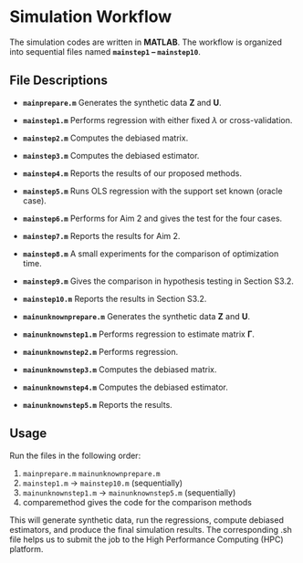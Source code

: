 # Simulation Workflow

The simulation codes are written in **MATLAB**. The workflow is organized into sequential files named **`mainstep1` – `mainstep10`**.  

## File Descriptions

- **`mainprepare.m`**  Generates the synthetic data $\mathbf{Z}$ and $\mathbf{U}$.

- **`mainstep1.m`**  Performs regression with either fixed $\lambda$ or cross-validation.
  
- **`mainstep2.m`**  Computes the debiased matrix.
  
- **`mainstep3.m`**  Computes the debiased estimator.

- **`mainstep4.m`**  Reports the results of our proposed methods.

- **`mainstep5.m`**  Runs OLS regression with the support set known (oracle case).

- **`mainstep6.m`**  Performs for Aim 2 and gives the test for the four cases.
 
- **`mainstep7.m`**  Reports the results for Aim 2.

- **`mainstep8.m`**  A small experiments for the comparison of optimization time.

- **`mainstep9.m`**  Gives the comparison in hypothesis testing in Section S3.2. 

- **`mainstep10.m`** Reports the results in Section S3.2.

- **`mainunknownprepare.m`** Generates the synthetic data $\mathbf{Z}$ and $\mathbf{U}$.

- **`mainunknownstep1.m`** Performs regression to estimate matrix $\boldsymbol{\Gamma}$.
 
- **`mainunknownstep2.m`** Performs regression.
 
- **`mainunknownstep3.m`** Computes the debiased matrix.
  
- **`mainunknownstep4.m`** Computes the debiased estimator.

- **`mainunknownstep5.m`** Reports the results.

## Usage

Run the files in the following order:

1. `mainprepare.m`  `mainunknownprepare.m` 
2. `mainstep1.m` → `mainstep10.m` (sequentially)
3. `mainunknownstep1.m` → `mainunknownstep5.m` (sequentially)
4. comparemethod gives the code for the comparison methods

This will generate synthetic data, run the regressions, compute debiased estimators, and produce the final simulation results. The corresponding .sh file helps us to submit the job to the High Performance Computing (HPC) platform.
